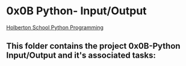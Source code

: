 # 0x0B Python- Input/Output

[Holberton School Python Programming](https://github.com/Jilroge7/holbertonschool-higher_level_programming.git)

## This folder contains the project 0x0B-Python Input/Output and it's associated tasks:

